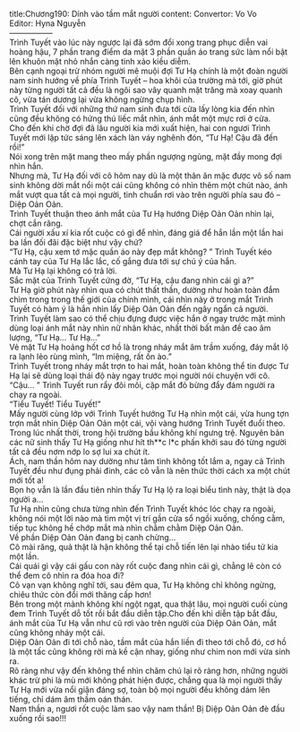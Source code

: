 title:Chương190: Dính vào tầm mắt người
content:
Convertor: Vo Vo<br>Editor: Hyna Nguyễn<br>—————–<br>Trình Tuyết vào lúc này ngược lại đã sớm đổi xong trang phục diễn vai hoàng hậu, 7 phần trang điểm da mặt 3 phần quần áo trang sức làm nổi bật lên khuôn mặt nhỏ nhắn càng tinh xảo kiều diễm.<br>Bên cạnh ngoại trừ nhóm người mê muội đợi Tư Hạ chính là một đoàn người nam sinh hướng về phía Trình Tuyết – hoa khôi của trường mà tới, giờ phút này từng người tất cả đều là ngôi sao vây quanh mặt trăng mà xoay quanh cô, vừa tán dương lại vừa không ngừng chụp hình.<br>Trình Tuyết đối với những thứ nam sinh đưa tới cửa lấy lòng kia đến nhìn cũng đều không có hứng thú liếc mắt nhìn, ánh mắt một mực rơi ở cửa.<br>Cho đến khi chờ đợi đã lâu người kia mới xuất hiện, hai con ngươi Trình Tuyết mới lập tức sáng lên xách làn váy nghênh đón, “Tư Hạ! Cậu đã đến rồi!”<br>Nói xong trên mặt mang theo mấy phần ngượng ngùng, mặt đầy mong đợi nhìn hắn.<br>Nhưng mà, Tư Hạ đối với cô hôm nay dù là một thân ăn mặc được vô số nam sinh không dời mắt nổi một cái cũng không có nhìn thêm một chút nào, ánh mắt vượt qua tất cả mọi người, tinh chuẩn rơi vào trên người phía sau đó – Diệp Oản Oản.<br>Trình Tuyết thuận theo ánh mắt của Tư Hạ hướng Diệp Oản Oản nhìn lại, chợt cắn răng.<br>Cái người xấu xí kia rốt cuộc có gì để nhìn, đáng giá để hắn lần một lần hai ba lần đối đãi đặc biệt như vậy chứ?<br>“Tư Hạ, cậu xem tớ mặc quần áo này đẹp mắt không? ” Trình Tuyết kéo cánh tay của Tư Hạ lắc lắc, cố gắng đưa tới sự chú ý của hắn.<br>Mà Tư Hạ lại không có trả lời.<br>Sắc mặt của Trình Tuyết cứng đờ, “Tư Hạ, cậu đang nhìn cái gì a?”<br>Tư Hạ giờ phút này nhìn qua có chút thất thần, dường như hoàn toàn đắm chìm trong trong thế giới của chính mình, cái nhìn này ở trong mắt Trình Tuyết có hàm ý là hắn nhìn lấy Diệp Oản Oản đến ngây ngẩn cả người.<br>Trình Tuyết làm sao có thể chịu đựng được việc hắn ở ngay trước mặt mình dùng loại ánh mắt này nhìn nữ nhân khác, nhất thời bất mãn đề cao âm lượng, “Tư Hạ… Tư Hạ…”<br>Vẻ mặt Tư Hạ hoảng hốt cơ hồ là trong nháy mắt âm trầm xuống, đáy mắt lộ ra lạnh lẻo rùng mình, “Im miệng, rất ồn ào.”<br>Trình Tuyết trong nháy mắt trợn to hai mắt, hoàn toàn không thể tin được Tư Hạ lại sẽ dùng loại thái độ này ngay trước mọi người nói chuyện với cô.<br>“Cậu… ” Trình Tuyết run rẩy đôi môi, cặp mắt đỏ bừng đẩy đám người ra chạy ra ngoài.<br>“Tiểu Tuyết! Tiểu Tuyết!”<br>Mấy người cùng lớp với Trình Tuyết hướng Tư Hạ nhìn một cái, vừa hung tợn trợn mắt nhìn Diệp Oản Oản một cái, vội vàng hướng Trình Tuyết đuổi theo.<br>Trong lúc nhất thời, trong hội trường bầu không khí ngưng trệ. Nguyên bản các nữ sinh thấy Tư Hạ giống như hít th**c l*c phấn khởi sau đó từng người tất cả đều nơm nớp lo sợ lui xa chút ít.<br>Ách, nam thần hôm nay dường như tâm tình không tốt lắm a, ngay cả Trình Tuyết đều như đụng phải đinh, các cô vẫn là nên thức thời cách xa một chút mới tốt a!<br>Bọn họ vẫn là lần đầu tiên nhìn thấy Tư Hạ lộ ra loại biểu tình này, thật là dọa người a…<br>Tư Hạ nhìn cũng chưa từng nhìn đến Trình Tuyết khóc lóc chạy ra ngoài, không nói một lời nào mà tìm một vị trí gần cửa sổ ngồi xuống, chống cằm, tiếp tục không hề chớp mắt mà nhìn chằm chằm Diệp Oản Oản.<br>Về phần Diệp Oản Oản đang bị canh chừng…<br>Cô mài răng, quả thật là hận không thể tại chỗ tiến lên lại nhào tiểu tử kia một lần.<br>Cái quái gì vậy cái gấu con này rốt cuộc đang nhìn cái gì, chẳng lẽ còn có thể đem cô nhìn ra đóa hoa đi?<br>Cô vạn vạn không nghĩ tới, sau đêm qua, Tư Hạ không chỉ không ngừng, chiêu thức còn đổi mới thăng cấp hơn!<br>Bên trong một mảnh không khí ngột ngạt, qua thật lâu, mọi người cuối cùng đem Trình Tuyết dỗ tốt rồi bắt đầu diễn tập.Cho đến khi diễn tập bắt đầu, ánh mắt của Tư Hạ vẫn như cũ rơi vào trên người của Diệp Oản Oản, mắt cũng không nháy một cái.<br>Diệp Oản Oản đi tới chỗ nào, tầm mắt của hắn liền đi theo tới chỗ đó, cơ hồ là một tấc cũng không rời mà kề cận nhay, giống như chim non mới vừa sinh ra.<br>Rõ ràng như vậy đến không thể nhìn chăm chú lại rõ ràng hơn, những người khác trừ phi là mù mới không phát hiện được, chẳng qua là mọi người thấy Tư Hạ mới vừa nổi giận đáng sợ, toàn bộ mọi người đều không dám lên tiếng, chỉ dám âm thầm oán thán.<br>Nam thần a, ngươi rốt cuộc làm sao vậy nam thần! Bị Diệp Oản Oản đè đầu xuống rồi sao!!!